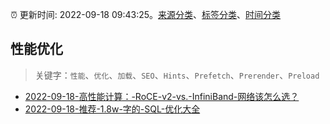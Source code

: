 :alarm_clock: 更新时间: 2022-09-18 09:43:25。[来源分类](../README.md)、[标签分类](../TAGS.md)、[时间分类](../TIMELINE.md)

## 性能优化


> 关键字：`性能`、`优化`、`加载`、`SEO`、`Hints`、`Prefetch`、`Prerender`、`Preload`



- [2022-09-18-高性能计算：-RoCE-v2-vs.-InfiniBand-网络该怎么选？](https://www.v2ex.com/t/881021) 
- [2022-09-18-推荐-1.8w-字的-SQL-优化大全](https://toutiao.io/k/tz7p6nl) 